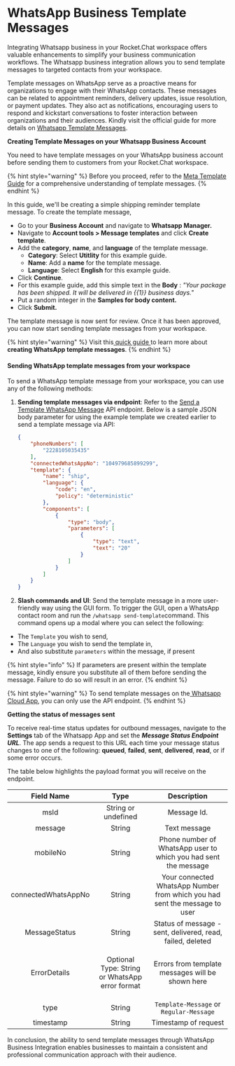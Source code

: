 # WhatsApp Business Template Messages

Integrating Whatsapp business in your Rocket.Chat workspace offers valuable enhancements to simplify your business communication workflows. The Whatsapp business integration allows you to send template messages to targeted contacts from your workspace.

Template messages on WhatsApp serve as a proactive means for organizations to engage with their WhatsApp contacts.   These messages can be related to appointment reminders, delivery updates, issue resolution, or payment updates.  They also act as notifications, encouraging users to respond and kickstart conversations to foster interaction between organizations and their audiences. Kindly visit the official guide for more details on [Whatsapp Template Messages](https://developers.facebook.com/docs/whatsapp/message-templates/guidelines/).

**Creating Template Messages on your Whatsapp Business Account**

You need to have template messages on your WhatsApp business account before sending them to customers from your Rocket.Chat workspace.

{% hint style="warning" %}
Before you proceed, refer to the [Meta Template Guide](https://developers.facebook.com/docs/whatsapp/message-templates/guidelines/) for a comprehensive understanding of template messages.
{% endhint %}

In this guide, we'll be creating a simple shipping reminder template message. To create the template message,

* Go to your **Business Account** and navigate to **Whatsapp Manager.**
* Navigate to **Account tools  > Message templates** and click **Create template**.
* Add the **category**, **name**, and **language** of the template message.&#x20;
  * **Category**: Select **Utitlity** for this example guide.
  * **Name**:  Add a **name** for the template message.
  * **Language**: Select **English** for this example guide.
* Click **Continue**.
* For this example guide, add this simple text in the **Body** : _"Your package has been shipped. It will be delivered in \{{1\}} business days."_
* Put a random integer in the **Samples for body content.**
* Click **Submit.**

The template message is now sent for review. Once it has been approved, you can now start sending template messages from your workspace.

{% hint style="warning" %}
Visit this[ quick guide ](https://web.facebook.com/business/help/2055875911147364?id=2129163877102343&\_rdc=1&\_rdr)to learn more about **creating WhatsApp template messages**.
{% endhint %}

#### Sending WhatsApp template messages from your workspace

To send a WhatsApp template message from your workspace, you can use any of the following methods:

1.  **Sending template messages via endpoint**: Refer to the [Send a Template WhatsApp Message](../reference/api/rest-api/endpoints/marketplace-apps/whatsapp-endpoints/send-a-template-whatsapp-message.md) API endpoint.  Below is a sample JSON body parameter for using the example template we created earlier to send a template message via API: &#x20;



    ```json
    {
        "phoneNumbers": [
            "2228105035435"
        ],
        "connectedWhatsAppNo": "104979685899299",
        "template": {
            "name": "ship",
            "language": {
                "code": "en",
                "policy": "deterministic"
            },
            "components": [
                {
                    "type": "body",
                    "parameters": [
                        {
                            "type": "text",
                            "text": "20"
                        }
                    ]
                }
            ]
        }
    }
    ```
2. **Slash commands and UI**: Send the template message in a more user-friendly way using the GUI form. To trigger the GUI, open a WhatsApp contact room and run the `/whatsapp send-template`command. This command opens up a modal where you can select the following:

* The `Template` you wish to send,
* The `Language` you wish to send the template in,
* And also substitute `parameters` within the message, if present

{% hint style="info" %}
If parameters are present within the template message, kindly ensure you substitute all of them before sending the message. Failure to do so will result in an error.
{% endhint %}

{% hint style="warning" %}
To send template messages on the[ Whatsapp Cloud App](https://docs.rocket.chat/extend-rocket.chat-capabilities/rocket.chat-marketplace/rocket.chat-public-apps-guides/omnichannel-apps/whatsapp-cloud-app), you can only use the API endpoint.
{% endhint %}

**Getting the status of messages sent**

To receive real-time status updates for outbound messages, navigate to the **Settings** tab of the Whatsapp App and set the _**Message Status Endpoint URL**_. The app sends a request to this URL each time your message status changes to one of the following: **queued**, **failed**, **sent**, **delivered**, **read**, or if some error occurs.

The table below highlights the payload format you will receive on the endpoint.

|    **Field Name**   |                         **Type**                         |                               **Description**                              |
| :-----------------: | :------------------------------------------------------: | :------------------------------------------------------------------------: |
|         msId        |                    String or undefined                   |                                 Message Id.                                |
|       message       |                          String                          |                                Text message                                |
|       mobileNo      |                          String                          |       Phone number of WhatsApp user to which you had sent the message      |
| connectedWhatsAppNo |                          String                          | Your connected WhatsApp Number from which you had sent the message to user |
|    MessageStatus    |                          String                          |         Status of message - sent, delivered, read, failed, deleted         |
|     ErrorDetails    | <p>Optional<br>Type: String or WhatsApp error format</p> |              Errors from template messages will be shown here              |
|         type        |                          String                          |                   `Template-Message` or `Regular-Message`                  |
|      timestamp      |                          String                          |                            Timestamp of request                            |

In conclusion, the ability to send template messages through WhatsApp Business Integration enables businesses to maintain a consistent and professional communication approach with their audience.&#x20;
